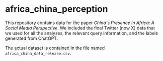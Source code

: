 # africa_china_perception

This repository contains data for the paper _China's Presence in Africa: A Social Media Perspective_. We included the final Twitter (now X) data that we used for all the analyses, the relevant query information, and the labels generated from ChatGPT.

The actual dataset is contained in the file named `africa_china_data_release.csv`.
